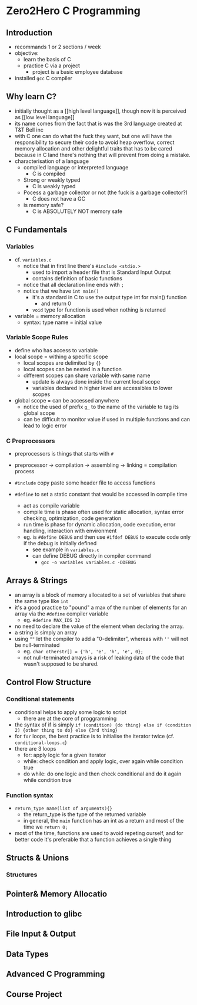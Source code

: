 # Zero2Hero C Programming

## Introduction

- recommands 1 or 2 sections / week
- objective:
  - learn the basis of C
  - practice C via a project
    - project is a basic employee database
- installed `gcc` C compiler

## Why learn C?

- initially thought as a [[high level language]], though now it is perceived as [[low level language]]
- its name comes from the fact that is was the 3rd language created at T&T Bell inc
- with C one can do what the fuck they want, but one will have the responsibility to secure their code to avoid heap overflow, correct memory allocation and other delightful traits that has to be cared because in C land there's nothing that will prevent from doing a mistake.
- characterisation of a language
  - compiled language or interpreted language
    - C is compiled
  - Strong or weakly typed
    - C is weakly typed
  - Pocess a garbage collector or not (the fuck is a garbage collector?)
    - C does not have a GC
  - is memory safe?
    - C is ABSOLUTELY NOT memory safe

## C Fundamentals

### Variables

- cf. `variables.c`
  - notice that in first line there's `#include <stdio.>`
    - used to import a header file that is Standard Input Output
    - contains definition of basic functions
  - notice that all declaration line ends with `;`
  - notice that we have `int main()`
    - it's a standard in C to use the output type int for main() function
      - and return 0
    - `void` type for function is used when nothing is returned
- variable = memory allocation
  - syntax: type name = initial value

### Variable Scope Rules

- define who has access to variable
- local scope = withing a specific scope
  - local scopes are delimited by `{}`
  - local scopes can be nested in a function
  - different scopes can share variable with same name
    - update is always done inside the current local scope
    - variables declared in higher level are accessibles to lower scopes
- global scope = can be accessed anywhere
  - notice the used of prefix `g_` to the name of the variable to tag its global scope
  - can be difficult to monitor value if used in multiple functions and can lead to logic error

### C Preprocessors

- preprocessors is things that starts with `#`
- preprocessor -> compilation -> assembling -> linking = compilation process
- `#include` copy paste some header file to access functions
- `#define` to set a static constant that would be accessed in compile time

  - act as compile variable
  - compile time is phase often used for static allocation, syntax error checking, optimization, code generation
  - run time is phase for dynamic allocation, code execution, error handling, interaction with environment
  - eg. is `#define DEBUG` and then use `#ifdef DEBUG` to execute code only if the debug is initially defined
    - see example in `variables.c`
    - can define DEBUG directly in compiler command
      - `gcc -o variables variables.c -DDEBUG`

## Arrays & Strings

- an array is a block of memory allocated to a set of variables that share the same type like `int`
- it's a good practice to "pound" a max of the number of elements for an array via the `#define` compiler variable
  - eg. `#define MAX_IDS 32`
- no need to declare the value of the element when declaring the array.
- a string is simply an array
- using `""` let the compiler to add a "0-delimiter", whereas with `''` will not be null-terminated
  - eg. `char otherstr[] = {'h', 'e', 'h', 'e', 0};`
  - not null-terminated arrays is a risk of leaking data of the code that wasn't supposed to be shared.

## Control Flow Structure

### Conditional statements

- conditional helps to apply some logic to script
  - there are at the core of proggramming
- the syntax of if is simply `if (condition) {do thing} else if (condition 2) {other thing to do} else {3rd thing}`
- for `for` loops, the best practice is to initialise the iterator twice (cf. `conditional-loops.c`)
- there are 3 loops
  - for: apply logic for a given iterator
  - while: check condition and apply logic, over again while condition true
  - do while: do one logic and then check conditional and do it again while condition true

### Function syntax

- `return_type name(list of arguments){}`
  - the return_type is the type of the returned variable
  - in general, the `main` function has an int as a return and most of the time we `return 0;`
- most of the time, functions are used to avoid repeting ourself, and for better code it's preferable that a function achieves a single thing

## Structs & Unions

### Structures

## Pointer& Memory Allocatio

## Introduction to glibc

## File Input & Output

## Data Types

## Advanced C Programming

## Course Project

